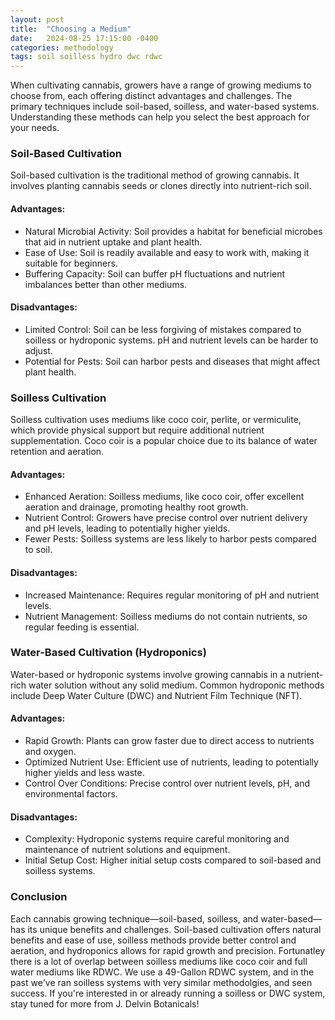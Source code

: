 ```yaml
---
layout: post
title:  "Choosing a Medium"
date:   2024-08-25 17:15:00 -0400
categories: methodology
tags: soil soilless hydro dwc rdwc
---
```


When cultivating cannabis, growers have a range of growing mediums to choose from, each offering distinct advantages and challenges. The primary techniques include soil-based, soilless, and water-based systems. Understanding these methods can help you select the best approach for your needs.

### Soil-Based Cultivation

Soil-based cultivation is the traditional method of growing cannabis. It involves planting cannabis seeds or clones directly into nutrient-rich soil.

#### Advantages:

- Natural Microbial Activity: Soil provides a habitat for beneficial microbes that aid in nutrient uptake and plant health.
- Ease of Use: Soil is readily available and easy to work with, making it suitable for beginners.
- Buffering Capacity: Soil can buffer pH fluctuations and nutrient imbalances better than other mediums.

#### Disadvantages:

- Limited Control: Soil can be less forgiving of mistakes compared to soilless or hydroponic systems. pH and nutrient levels can be harder to adjust.
- Potential for Pests: Soil can harbor pests and diseases that might affect plant health.


### Soilless Cultivation

Soilless cultivation uses mediums like coco coir, perlite, or vermiculite, which provide physical support but require additional nutrient supplementation. Coco coir is a popular choice due to its balance of water retention and aeration.

#### Advantages:

- Enhanced Aeration: Soilless mediums, like coco coir, offer excellent aeration and drainage, promoting healthy root growth.
- Nutrient Control: Growers have precise control over nutrient delivery and pH levels, leading to potentially higher yields.
- Fewer Pests: Soilless systems are less likely to harbor pests compared to soil.

#### Disadvantages:

- Increased Maintenance: Requires regular monitoring of pH and nutrient levels.
- Nutrient Management: Soilless mediums do not contain nutrients, so regular feeding is essential.


### Water-Based Cultivation (Hydroponics)

Water-based or hydroponic systems involve growing cannabis in a nutrient-rich water solution without any solid medium. Common hydroponic methods include Deep Water Culture (DWC) and Nutrient Film Technique (NFT).

#### Advantages:

- Rapid Growth: Plants can grow faster due to direct access to nutrients and oxygen.
- Optimized Nutrient Use: Efficient use of nutrients, leading to potentially higher yields and less waste.
- Control Over Conditions: Precise control over nutrient levels, pH, and environmental factors.

#### Disadvantages:

- Complexity: Hydroponic systems require careful monitoring and maintenance of nutrient solutions and equipment.
- Initial Setup Cost: Higher initial setup costs compared to soil-based and soilless systems.


### Conclusion

Each cannabis growing technique—soil-based, soilless, and water-based—has its unique benefits and challenges. Soil-based cultivation offers natural benefits and ease of use, soilless methods provide better control and aeration, and hydroponics allows for rapid growth and precision. Fortunatley there is a lot of overlap between soilless mediums like coco coir and full water mediums like RDWC. We use a 49-Gallon RDWC system, and in the past we've ran soilless systems with very similar methodolgies, and seen success. If you're interested in or already running a soilless or DWC system, stay tuned for more from J. Delvin Botanicals! 